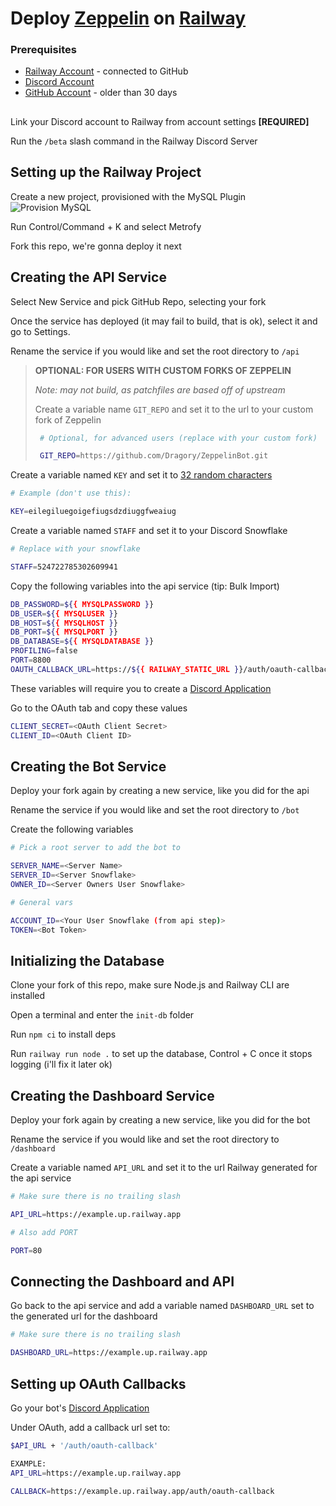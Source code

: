 # Deploy [Zeppelin](https://zeppelin.gg) on [Railway](https://railway.app?referralCode=nebula)

### Prerequisites

- [Railway Account](https://railway.app?referralCode=nebula) - connected to
  GitHub
- [Discord Account](https://discord.com)
- [GitHub Account](https://github.com) - older than 30 days

## 

Link your Discord account to Railway from account settings **[REQUIRED]**

Run the `/beta` slash command in the Railway Discord Server

## Setting up the Railway Project

Create a new project, provisioned with the MySQL Plugin
![Provision MySQL](/assets/images/provision_mysql.png "Provision MySQL")

Run Control/Command + K and select Metrofy

Fork this repo, we're gonna deploy it next

## Creating the API Service

Select New Service and pick GitHub Repo, selecting your fork

Once the service has deployed (it may fail to build, that is ok), select it and
go to Settings.

Rename the service if you would like and set the root directory to `/api`

> **OPTIONAL: FOR USERS WITH CUSTOM FORKS OF ZEPPELIN**
>
> _Note: may not build, as patchfiles are based off of upstream_
>
> Create a variable name `GIT_REPO` and set it to the url to your custom fork of
> Zeppelin
>
> ```bash
>  # Optional, for advanced users (replace with your custom fork)
>
>  GIT_REPO=https://github.com/Dragory/ZeppelinBot.git
> ```

Create a variable named `KEY` and set it to
[32 random characters](https://passwordsgenerator.net/?length=32&symbols=0&numbers=1&lowercase=1&uppercase=1&similar=0&ambiguous=0&client=1&autoselect=0)

```bash
# Example (don't use this):

KEY=eilegiluegoigefiugsdzdiuggfweaiug
```

Create a variable named `STAFF` and set it to your Discord Snowflake

```bash
# Replace with your snowflake

STAFF=524722785302609941
```

Copy the following variables into the api service (tip: Bulk Import)

```bash
DB_PASSWORD=${{ MYSQLPASSWORD }}
DB_USER=${{ MYSQLUSER }}
DB_HOST=${{ MYSQLHOST }}
DB_PORT=${{ MYSQLPORT }}
DB_DATABASE=${{ MYSQLDATABASE }}
PROFILING=false
PORT=8800
OAUTH_CALLBACK_URL=https://${{ RAILWAY_STATIC_URL }}/auth/oauth-callback
```

These variables will require you to create a
[Discord Application](https://discord.com/developers/applications)

Go to the OAuth tab and copy these values

```bash
CLIENT_SECRET=<OAuth Client Secret>
CLIENT_ID=<OAuth Client ID>
```

## Creating the Bot Service

Deploy your fork again by creating a new service, like you did for the api

Rename the service if you would like and set the root directory to `/bot`

Create the following variables

```bash
# Pick a root server to add the bot to

SERVER_NAME=<Server Name>
SERVER_ID=<Server Snowflake>
OWNER_ID=<Server Owners User Snowflake>

# General vars

ACCOUNT_ID=<Your User Snowflake (from api step)>
TOKEN=<Bot Token>
```

## Initializing the Database

Clone your fork of this repo, make sure Node.js and Railway CLI are installed

Open a terminal and enter the `init-db` folder

Run `npm ci` to install deps

Run `railway run node .` to set up the database, Control + C once it stops
logging (i'll fix it later ok)

## Creating the Dashboard Service

Deploy your fork again by creating a new service, like you did for the bot

Rename the service if you would like and set the root directory to `/dashboard`

Create a variable named `API_URL` and set it to the url Railway generated for
the api service

```bash
# Make sure there is no trailing slash

API_URL=https://example.up.railway.app

# Also add PORT

PORT=80
```

## Connecting the Dashboard and API

Go back to the api service and add a variable named `DASHBOARD_URL` set to the
generated url for the dashboard

```bash
# Make sure there is no trailing slash

DASHBOARD_URL=https://example.up.railway.app
```

## Setting up OAuth Callbacks

Go your bot's [Discord Application](https://discord.com/developers/applications)

Under OAuth, add a callback url set to:

```bash
$API_URL + '/auth/oauth-callback'

EXAMPLE:
API_URL=https://example.up.railway.app

CALLBACK=https://example.up.railway.app/auth/oauth-callback
```
